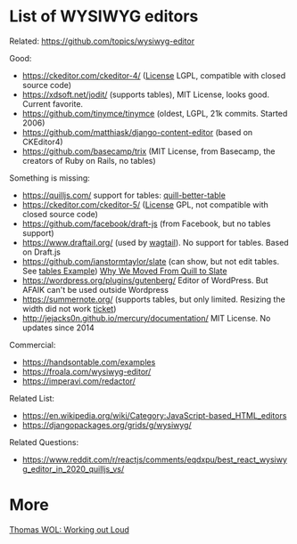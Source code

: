 # List of WYSIWYG editors

Related: https://github.com/topics/wysiwyg-editor

Good:

* https://ckeditor.com/ckeditor-4/ ([License](https://github.com/ckeditor/ckeditor4/blob/master/LICENSE.md) LGPL, compatible with closed source code)
* https://xdsoft.net/jodit/ (supports tables), MIT License, looks good. Current favorite.
* https://github.com/tinymce/tinymce (oldest, LGPL, 21k commits. Started 2006)
* https://github.com/matthiask/django-content-editor (based on CKEditor4)
* https://github.com/basecamp/trix (MIT License, from Basecamp, the creators of Ruby on Rails, no tables)

Something is missing:

* https://quilljs.com/ support for tables: [quill-better-table](https://github.com/soccerloway/quill-better-table)
* https://ckeditor.com/ckeditor-5/ ([License](https://github.com/ckeditor/ckeditor5/blob/master/LICENSE.md) GPL, not compatible with closed source code)
* https://github.com/facebook/draft-js (from Facebook, but no tables support)
* https://www.draftail.org/ (used by [wagtail](https://wagtail.io/)). No support for tables. Based on Draft.js
* https://github.com/ianstormtaylor/slate (can show, but not edit tables. See [tables Example](https://www.slatejs.org/examples/tables)) [Why We Moved From Quill to Slate](https://medium.com/the-lead/why-we-moved-from-quill-to-slate-94f42aa54fec)
* https://wordpress.org/plugins/gutenberg/ Editor of WordPress. But AFAIK can't be used outside Wordpress
* https://summernote.org/ (supports tables, but only limited. Resizing the width did not work [ticket](https://github.com/summernote/summernote/issues/3883))
* http://jejacks0n.github.io/mercury/documentation/ MIT License. No updates since 2014

Commercial:

* https://handsontable.com/examples
* https://froala.com/wysiwyg-editor/
* https://imperavi.com/redactor/

Related List: 

* https://en.wikipedia.org/wiki/Category:JavaScript-based_HTML_editors
* https://djangopackages.org/grids/g/wysiwyg/

Related Questions:

* https://www.reddit.com/r/reactjs/comments/eqdxpu/best_react_wysiwyg_editor_in_2020_quilljs_vs/


# More

[Thomas WOL: Working out Loud](https://github.com/guettli/wol)
